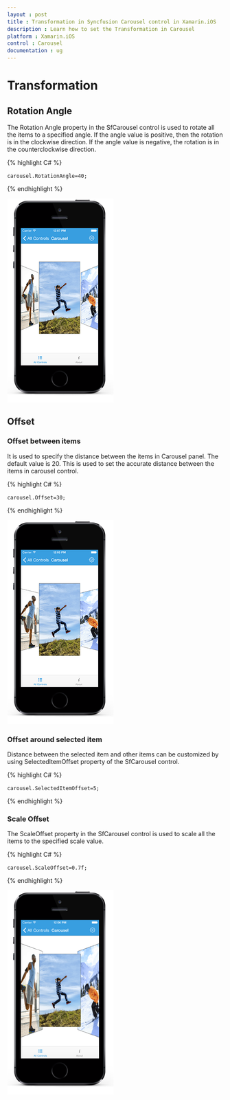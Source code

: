 ```yaml
---
layout : post
title : Transformation in Syncfusion Carousel control in Xamarin.iOS
description : Learn how to set the Transformation in Carousel 
platform : Xamarin.iOS
control : Carousel
documentation : ug
---
```


# Transformation

## Rotation Angle

The Rotation Angle property in the SfCarousel control is used to rotate all the items to a specified angle. If the angle value is positive, then the rotation is in the clockwise direction. If the angle value is negative, the rotation is in the counterclockwise direction. 

{% highlight C# %}

	carousel.RotationAngle=40;

{% endhighlight %}

![](images/rotationangle.png)

## Offset

### Offset between items

It is used to specify the distance between the items in Carousel panel. The default value is 20. This is used to set the accurate distance between the items in carousel control. 

{% highlight C# %}

	carousel.Offset=30;

{% endhighlight %}

![](images/offset.png)

### Offset around selected item

Distance between the selected item and other items can be customized by using SelectedItemOffset property of the SfCarousel control.

{% highlight C# %}

	carousel.SelectedItemOffset=5;

{% endhighlight %}

### Scale Offset

The ScaleOffset property in the SfCarousel control is used to scale all the items to the specified scale value.

{% highlight C# %}

	carousel.ScaleOffset=0.7f;

{% endhighlight %}

![](images/scaleoffset.png)